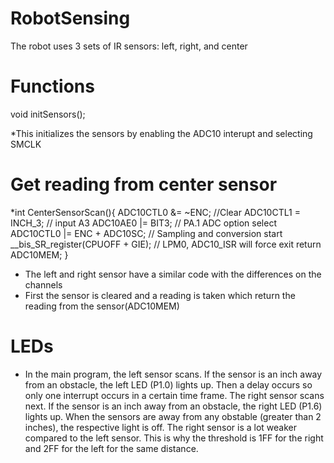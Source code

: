RobotSensing
=============

The robot uses 3 sets of IR sensors: left, right, and center

Functions
=========

void initSensors();

  *This initializes the sensors by enabling the ADC10 interupt and selecting SMCLK

  
Get reading from center sensor
============================
  *int CenterSensorScan(){
          ADC10CTL0 &= ~ENC;                                                        //Clear
         ADC10CTL1 = INCH_3;                       // input A3
          ADC10AE0 |= BIT3;                         // PA.1 ADC option select
          ADC10CTL0 |= ENC + ADC10SC;             // Sampling and conversion start
          __bis_SR_register(CPUOFF + GIE);        // LPM0, ADC10_ISR will force exit
      return ADC10MEM;
  }

  * The left and right sensor have a similar code with the differences on the channels
  * First the sensor is cleared and a reading is taken which return the reading from the sensor(ADC10MEM)
  

LEDs
============================


  * In the main program, the left sensor scans. If the sensor is an inch away from an obstacle, the left LED (P1.0) lights up. Then a delay occurs so only one interrupt occurs in a certain time frame. The right sensor scans next. If the sensor is an inch away from an obstacle, the right LED (P1.6) lights up. When the sensors are away from any obstable (greater than 2 inches), the respective light is off. The right sensor is a lot weaker compared to the left sensor. This is why the threshold is 1FF for the right and 2FF for the left for the same distance.
